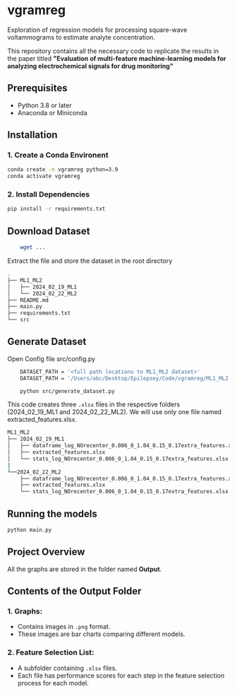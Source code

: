 # vgramreg
Exploration of regression models for processing square-wave voltammograms to estimate analyte concentration.

This repository contains all the necessary code to replicate the results in the paper titled **"Evaluation of multi-feature machine-learning models for
analyzing electrochemical signals for drug monitoring"**

## Prerequisites
-   Python 3.8 or later
-   Anaconda or Miniconda

## Installation

### 1.  Create a Conda Environent
```bash 
conda create -n vgramreg python=3.9
conda activate vgramreg
```
### 2.  Install Dependencies
```bash
pip install -r requirements.txt
```

## Download Dataset
```bash
    wget ...
```
Extract the file and store the dataset in the root directory
```bash
.
├── ML1_ML2
│   ├── 2024_02_19_ML1
│   └── 2024_02_22_ML2
├── README.md
├── main.py
├── requirements.txt
└── src
```


## Generate Dataset
Open Config file src/config.py
```bash
    DATASET_PATH = '<full path locationo to ML1_ML2 dataset>'
    DATASET_PATH = '/Users/abc/Desktop/Epilepsey/Code/vgramreg/ML1_ML2'
```
```bash
    python src/generate_dataset.py
```
This code creates three `.xlsx` files in the respective folders (2024_02_19_ML1 and 2024_02_22_ML2). We will use only one file named extracted_features.xlsx.

```bash
ML1_ML2
├── 2024_02_19_ML1
│   ├── dataframe_log_NOrecenter_0.006_0_1.04_0.15_0.17extra_features.xlsx
│   ├── extracted_features.xlsx
│   └── stats_log_NOrecenter_0.006_0_1.04_0.15_0.17extra_features.xlsx
|
└──2024_02_22_ML2
    ├── dataframe_log_NOrecenter_0.006_0_1.04_0.15_0.17extra_features.xlsx
    ├── extracted_features.xlsx
    └── stats_log_NOrecenter_0.006_0_1.04_0.15_0.17extra_features.xlsx
```

## Running the models
```bash
python main.py
```

## Project Overview

All the graphs are stored in the folder named **Output**.

## Contents of the Output Folder

### 1. **Graphs**:
   - Contains images in `.png` format.
   - These images are bar charts comparing different models.

### 2. **Feature Selection List**:
   - A subfolder containing `.xlsx` files.
   - Each file has performance scores for each step in the feature selection process for each model.